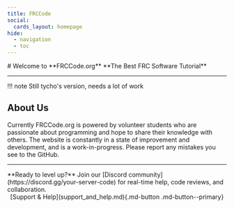 ```yaml
---
title: FRCCode
social:
  cards_layout: homepage
hide:
  - navigation
  - toc
---
```


<div class="hero" markdown>
  # Welcome to **FRCCode.org**
  **The Best FRC Software Tutorial**
</div>

---

!!! note
    Still tycho's version, needs a lot of work

## About Us 
Currently FRCCode.org is powered by volunteer students who are passionate about programming and hope to share their knowledge with others. The website is constantly in a state of improvement and development, and is a work-in-progress. Please report any mistakes you see to the GitHub.

---

<div class="cta" markdown>
**Ready to level up?**  
Join our [Discord community](https://discord.gg/your-server-code) for real-time help, code reviews, and collaboration.
</div>

<center markdown>
[Support & Help](support_and_help.md){.md-button .md-button--primary}
</center>
